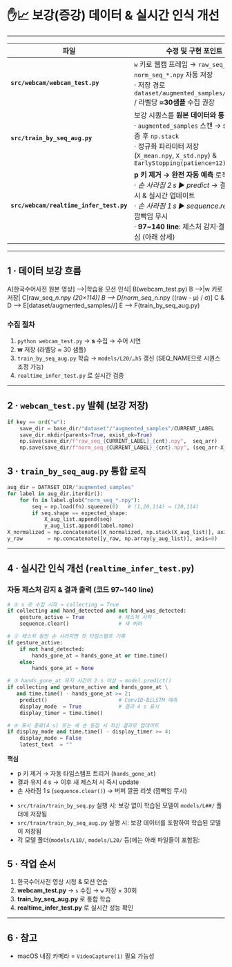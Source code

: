 # ✋📈 보강(증강) 데이터 & 실시간 인식 개선

---

| 파일 | 수정 및 구현 포인트 |
|------|-----------------------|
| **`src/webcam/webcam_test.py`** | `w` 키로 웹캠 프레임 → `raw_seq_*.npy` / `norm_seq_*.npy` 자동 저장<br>· 저장 경로 `dataset/augmented_samples/<label>/` / 라벨당 **≈30샘플** 수집 권장 |
| **`src/train_by_seq_aug.py`**  | 보강 시퀀스를 **원본 데이터와 통합 학습**<br>· `augmented_samples` 스캔 → shape 검증 후 `np.stack`<br>· 정규화 파라미터 저장(`X_mean.npy`, `X_std.npy`) & `EarlyStopping(patience=12)` |
| **`src/webcam/realtime_infer_test.py`** | **p 키 제거 → 완전 자동 예측** 로직 구현<br>· *손 사라짐 2 s ▶ predict* → 결과 4 s 표시 & 실시간 업데이트<br>· *손 사라짐 1 s ▶ sequence.reset()* → 깜빡임 무시<br>· **97~140 line**: 제스처 감지·결과 출력 핵심 (아래 상세) |

---

## 1 · 데이터 보강 흐름

A[한국수어사전 원본 영상] -->|학습용 모션 인식| B(webcam_test.py)
B -->|w 키로 저장| C[raw_seq_<label>_n.npy (20×114)]
B --> D[norm_seq_<label>_n.npy ((raw - μ) / σ)]
C & D --> E[dataset/augmented_samples/<label>/]
E --> F(train_by_seq_aug.py)

### 수집 절차

1. `python webcam_test.py` → **s** 수집 → 수어 시연  
2. **w** 저장 (라벨당 ≈ 30 샘플)  
3. `train_by_seq_aug.py` 학습 → `models/L20/…h5` 갱신 (SEQ_NAME으로 시퀀스 조정 가능)
4. `realtime_infer_test.py` 로 실시간 검증  

---

## 2 · `webcam_test.py` 발췌 (보강 저장)

```python
if key == ord("w"):
    save_dir = base_dir/"dataset"/"augmented_samples"/CURRENT_LABEL
    save_dir.mkdir(parents=True, exist_ok=True)
    np.save(save_dir/f"raw_seq_{CURRENT_LABEL}_{cnt}.npy",  seq_arr)
    np.save(save_dir/f"norm_seq_{CURRENT_LABEL}_{cnt}.npy", (seq_arr-X_mean)/X_std)
```

## 3 · `train_by_seq_aug.py` 통합 로직

```python
aug_dir = DATASET_DIR/"augmented_samples"
for label in aug_dir.iterdir():
    for fn in label.glob("norm_seq_*.npy"):
        seq = np.load(fn).squeeze(0)   # (1,20,114) → (20,114)
        if seq.shape == expected_shape:
            X_aug_list.append(seq)
            y_aug_list.append(label.name)
X_normalized = np.concatenate([X_normalized, np.stack(X_aug_list)], axis=0)
y_raw        = np.concatenate([y_raw, np.array(y_aug_list)], axis=0)
```

---

## 4 · 실시간 인식 개선 (`realtime_infer_test.py`)

### 자동 제스처 감지 & 결과 출력 (코드 97~140 line)

```python
# ① s 로 수집 시작 → collecting = True
if collecting and hand_detected and not hand_was_detected:
    gesture_active = True           # 제스처 시작
    sequence.clear()                # 새 버퍼

# ② 제스처 동안 손 사라지면 첫 타임스탬프 기록
if gesture_active:
    if not hand_detected:
        hands_gone_at = hands_gone_at or time.time()
    else:
        hands_gone_at = None

# ③ hands_gone_at 유지 시간이 2 s 이상 → model.predict()
if collecting and gesture_active and hands_gone_at \
   and time.time() - hands_gone_at >= 2:
    predict()                       # Conv1D‑BiLSTM 예측
    display_mode  = True            # 결과 4 s 표시
    display_timer = time.time()

# ④ 표시 종료(4 s) 또는 새 손 등장 시 최신 결과로 업데이트
if display_mode and time.time() - display_timer >= 4:
    display_mode = False
    latest_text  = ""
```

**핵심**
* p 키 제거 → 자동 타임스탬프 트리거 (`hands_gone_at`)
* 결과 유지 4 s → 이후 새 제스처 시 즉시 update
* 손 사라짐 1 s (`sequence.clear()`) → 버퍼 깔끔 리셋 (깜빡임 무시)


- `src/train/train_by_seq.py` 실행 시: 보강 없이 학습된 모델이 `models/L##/` 폴더에 저장됨
- `src/train/train_by_seq_aug.py` 실행 시: 보강 데이터를 포함하여 학습된 모델이 저장됨
- 각 모델 폴더(`models/L10/`, `models/L20/` 등)에는 아래 파일들이 포함됨:

## 5 · 작업 순서

1. 한국수어사전 영상 시청 & 모션 연습  
2. **webcam_test.py** → `s` 수집 → `w` 저장 × 30회  
3. **train_by_seq_aug.py** 로 통합 학습  
4. **realtime_infer_test.py** 로 실시간 성능 확인  

---

## 6 · 참고

* macOS 내장 카메라 = `VideoCapture(1)` 필요 가능성

